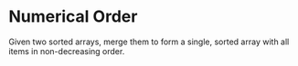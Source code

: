 # Numerical Order
Given two sorted arrays, merge them to form a single,
sorted array with all items in non-decreasing order.
